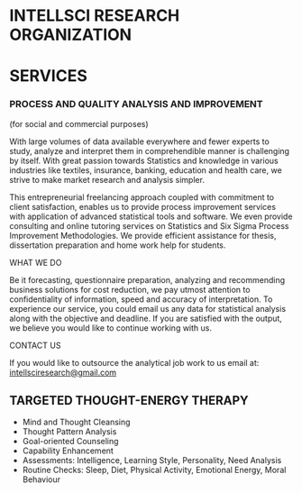 INTELLSCI RESEARCH ORGANIZATION
================

# SERVICES

### PROCESS AND QUALITY ANALYSIS AND IMPROVEMENT

(for social and commercial purposes)

With large volumes of data available everywhere and fewer experts to
study, analyze and interpret them in comprehendible manner is
challenging by itself. With great passion towards Statistics and
knowledge in various industries like textiles, insurance, banking,
education and health care, we strive to make market research and
analysis simpler.

This entrepreneurial freelancing approach coupled with commitment to
client satisfaction, enables us to provide process improvement services
with application of advanced statistical tools and software. We even
provide consulting and online tutoring services on Statistics and Six
Sigma Process Improvement Methodologies. We provide efficient assistance
for thesis, dissertation preparation and home work help for students.

WHAT WE DO

Be it forecasting, questionnaire preparation, analyzing and recommending
business solutions for cost reduction, we pay utmost attention to
confidentiality of information, speed and accuracy of interpretation. To
experience our service, you could email us any data for statistical
analysis along with the objective and deadline. If you are satisfied
with the output, we believe you would like to continue working with us.

CONTACT US

If you would like to outsource the analytical job work to us email at:
<intellsciresearch@gmail.com>

## TARGETED THOUGHT-ENERGY THERAPY

-   Mind and Thought Cleansing
-   Thought Pattern Analysis
-   Goal-oriented Counseling
-   Capability Enhancement
-   Assessments: Intelligence, Learning Style, Personality, Need
    Analysis
-   Routine Checks: Sleep, Diet, Physical Activity, Emotional Energy,
    Moral Behaviour
